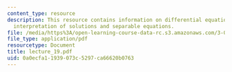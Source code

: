 ```yaml
---
content_type: resource
description: This resource contains information on differential equations, geometrical
  interpretation of solutions and separable equations.
file: /media/https%3A/open-learning-course-data-rc.s3.amazonaws.com/3-016-mathematics-for-materials-scientists-and-engineers-fall-2005/0a0ecfa11939073c5297ca66620b0763_lecture_19.pdf
file_type: application/pdf
resourcetype: Document
title: lecture_19.pdf
uid: 0a0ecfa1-1939-073c-5297-ca66620b0763
---
```

